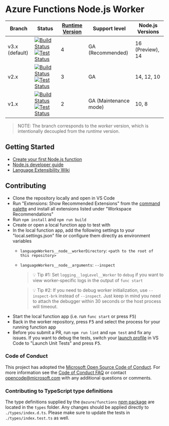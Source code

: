 # Azure Functions Node.js Worker

|Branch|Status|[Runtime Version](https://docs.microsoft.com/azure/azure-functions/functions-versions)|Support level|Node.js Versions|
|---|---|---|---|---|
|v3.x (default)|[![Build Status](https://img.shields.io/azure-devops/build/azfunc/Azure%2520Functions/10/v3.x)](https://azfunc.visualstudio.com/Azure%20Functions/_build/latest?definitionId=10&branchName=v3.x) [![Test Status](https://img.shields.io/azure-devops/tests/azfunc/Azure%2520Functions/99/v3.x?compact_message)](https://azfunc.visualstudio.com/Azure%20Functions/_build/latest?definitionId=99&branchName=v3.x)|4|GA (Recommended)|16 (Preview), 14|
|v2.x|[![Build Status](https://img.shields.io/azure-devops/build/azfunc/Azure%2520Functions/10/v2.x)](https://azfunc.visualstudio.com/Azure%20Functions/_build/latest?definitionId=10&branchName=v2.x) [![Test Status](https://img.shields.io/azure-devops/tests/azfunc/Azure%2520Functions/99/v2.x?compact_message)](https://azfunc.visualstudio.com/Azure%20Functions/_build/latest?definitionId=99&branchName=v2.x)|3|GA|14, 12, 10|
|v1.x|[![Build Status](https://img.shields.io/azure-devops/build/azfunc/Azure%2520Functions/10/v1.x)](https://azfunc.visualstudio.com/Azure%20Functions/_build/latest?definitionId=10&branchName=v1.x) [![Test Status](https://img.shields.io/azure-devops/tests/azfunc/Azure%2520Functions/10/v1.x?compact_message)](https://azfunc.visualstudio.com/Azure%20Functions/_build/latest?definitionId=10&branchName=v1.x)|2|GA (Maintenance mode)|10, 8|

> NOTE: The branch corresponds to the _worker_ version, which is intentionally decoupled from the _runtime_ version.

## Getting Started

- [Create your first Node.js function](https://docs.microsoft.com/azure/azure-functions/create-first-function-vs-code-node)
- [Node.js developer guide](https://docs.microsoft.com/azure/azure-functions/functions-reference-node)
- [Language Extensibility Wiki](https://github.com/Azure/azure-webjobs-sdk-script/wiki/Language-Extensibility)

## Contributing

- Clone the repository locally and open in VS Code
- Run "Extensions: Show Recommended Extensions" from the [command palette](https://code.visualstudio.com/docs/getstarted/userinterface#_command-palette) and install all extensions listed under "Workspace Recommendations"
- Run `npm install` and `npm run build`
- Create or open a local function app to test with
- In the local function app, add the following settings to your "local.settings.json" file or configure them directly as environment variables
  - `languageWorkers__node__workerDirectory`: `<path to the root of this repository>`
  - `languageWorkers__node__arguments`: `--inspect`
    > 💡 Tip #1: Set `logging__logLevel__Worker` to `debug` if you want to view worker-specific logs in the output of `func start`

    > 💡 Tip #2: If you need to debug worker initialization, use `--inspect-brk` instead of `--inspect`. Just keep in mind you need to attach the debugger within 30 seconds or the host process will timeout.
- Start the local function app (i.e. run `func start` or press <kbd>F5</kbd>)
- Back in the worker repository, press <kbd>F5</kbd> and select the process for your running function app
- Before you submit a PR, run `npm run lint` and `npm test` and fix any issues. If you want to debug the tests, switch your [launch profile](https://code.visualstudio.com/docs/editor/debugging) in VS Code to "Launch Unit Tests" and press <kbd>F5</kbd>.


### Code of Conduct

This project has adopted the [Microsoft Open Source Code of Conduct](https://opensource.microsoft.com/codeofconduct/). For more information see the [Code of Conduct FAQ](https://opensource.microsoft.com/codeofconduct/faq/) or contact [opencode@microsoft.com](mailto:opencode@microsoft.com) with any additional questions or comments.

### Contributing to TypeScript type definitions

The type definitions supplied by the `@azure/functions` [npm package](https://www.npmjs.com/package/@azure/functions) are located in the `types` folder. Any changes should be applied directly to `./types/index.d.ts`. Please make sure to update the tests in `./types/index.test.ts` as well.